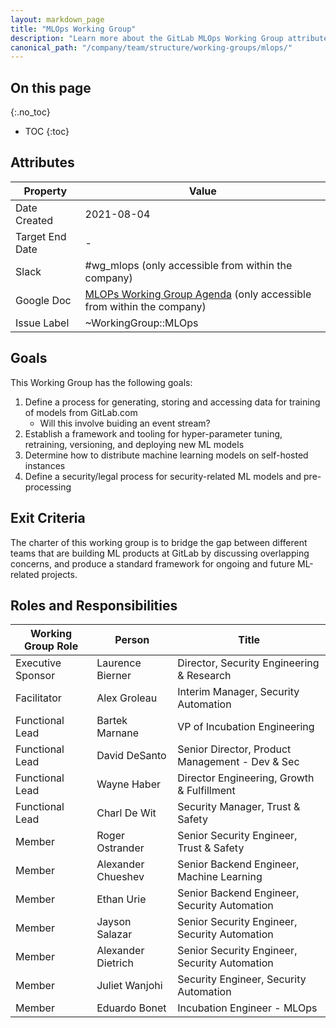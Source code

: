 ```yaml
---
layout: markdown_page
title: "MLOps Working Group"
description: "Learn more about the GitLab MLOps Working Group attributes, goals, roles and responsibilities."
canonical_path: "/company/team/structure/working-groups/mlops/"
---
```


## On this page
{:.no_toc}

- TOC
{:toc}

## Attributes

| Property        | Value           |
|-----------------|-----------------|
| Date Created    | 2021-08-04 |
| Target End Date | - |
| Slack           | #wg_mlops (only accessible from within the company) |
| Google Doc      | [MLOPs Working Group Agenda](https://docs.google.com/document/d/18iOB05cFxS5to1eT55GwsENirBfVSjHCQJ2ostoY3cw/edit?usp=sharing) (only accessible from within the company) |
| Issue Label | ~WorkingGroup::MLOps  |

## Goals

This Working Group has the following goals:

1. Define a process for generating, storing and accessing data for training of models from GitLab.com
    - Will this involve buiding an event stream?
1. Establish a framework and tooling for hyper-parameter tuning, retraining, versioning, and deploying new ML models
1. Determine how to distribute machine learning models on self-hosted instances
1. Define a security/legal process for security-related ML models and pre-processing


## Exit Criteria 

The charter of this working group is to bridge the gap between different teams that are building ML products at GitLab by discussing overlapping concerns, and produce a standard framework for ongoing and future ML-related projects.

## Roles and Responsibilities

| Working Group Role    | Person                | Title                                           |
|-----------------------|-----------------------|-------------------------------------------------|
| Executive Sponsor     | Laurence Bierner      | Director, Security Engineering & Research       |
| Facilitator           | Alex Groleau          | Interim Manager, Security Automation            |
| Functional Lead       | Bartek Marnane        | VP of Incubation Engineering                    |
| Functional Lead       | David DeSanto         | Senior Director, Product Management - Dev & Sec |
| Functional Lead       | Wayne Haber           | Director Engineering, Growth & Fulfillment      |
| Functional Lead       | Charl De Wit          | Security Manager, Trust & Safety                |
| Member                | Roger Ostrander       | Senior Security Engineer, Trust & Safety        |
| Member                | Alexander Chueshev    | Senior Backend Engineer, Machine Learning       |
| Member                | Ethan Urie            | Senior Backend Engineer, Security Automation    |
| Member                | Jayson Salazar        | Senior Security Engineer, Security Automation   |
| Member                | Alexander Dietrich    | Senior Security Engineer, Security Automation   |
| Member                | Juliet Wanjohi        | Security Engineer, Security Automation          |
| Member                | Eduardo Bonet         | Incubation Engineer - MLOps                     |

